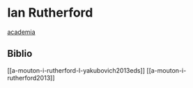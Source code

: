 # Ian Rutherford
[academia](https://reading.academia.edu/IanRutherford)

## Biblio
[[a-mouton-i-rutherford-l-yakubovich2013eds]]
[[a-mouton-i-rutherford2013]]